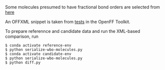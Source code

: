 Some molecules presumed to have fractional bond orders are selected from [here](https://github.com/openforcefield/qca-dataset-submission/blob/f5be666d368a8781379fe229df8ab6ecc865c61a/submissions/2020-10-06-OpenFF-Phenyl-Set/molecules.smi#L1-L10)

An OFFXML snippet is taken from
[tests](https://github.com/openforcefield/openff-toolkit/blob/9be59f23a90cb64f207eabc895ed55200826dd3a/openff/toolkit/tests/test_forcefield.py#L310)
in the OpenFF Toolkit.

To prepare referennce and candidate data and run the XML-based comparison, run
```
$ conda activate reference-env
$ python serialize-wbo-molecules.py
$ conda activate candidate-env
$ python serialize-wbo-molecules.py
$ python diff.py
```
